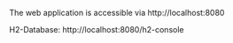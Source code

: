 The web application is accessible via http://localhost:8080

H2-Database: http://localhost:8080/h2-console
